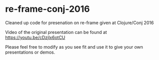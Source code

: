 # re-frame-conj-2016
Cleaned up code for presenation on re-frame given at Clojure/Conj 2016

Video of the original presentation can be found at https://youtu.be/cDzjlx6otCU

Please feel free to modify as you see fit and use it to give your own presentations or demos.

